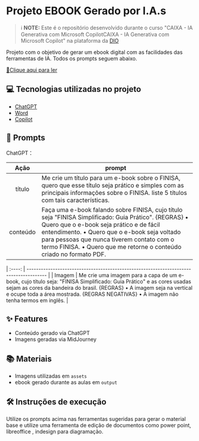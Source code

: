 # Projeto EBOOK Gerado por I.A.s


 > ℹ️ **NOTE:** Este é o repositório desenvolvido durante o curso "CAIXA - IA Generativa com Microsoft CopilotCAIXA - IA Generativa com Microsoft Copilot" na plataforma da [DIO](https://dio.me)

Projeto com o objetivo de gerar um ebook digital com as facilidades das ferramentas de IA. Todos os prompts
seguem abaixo.

<a href="https://github.com/felipeAguiarCode/prompts-recipe-to-create-a-ebook/blob/main/output/ebook%20-%20css%20jedi%20output.pdf" title="View PDF now"> 📕Clique aqui para ler</a>

## 💻 Tecnologias utilizadas no projeto

- [ChatGPT](https://chat.openai.com/) 
- [Word](https://www.microsoft.com/en/microsoft-365/word)
- [Copilot](https://www.microsoft.com/en/microsoft-365/copilot)
 
## 🧠 Prompts


ChatGPT：

|   Ação   | prompt                                                                                                                                                                                                                                                                         |
| :------: | ------------------------------------------------------------------------------------------------------------------------------------------------------------------------------------------------------------------------------------------------------------------------------ |
|  título  | Me crie um título para um e-book sobre o FINISA, quero que esse título seja prático e simples com as principais informações sobre o FINISA. liste 5 títulos com tais características.                                                         |
| conteúdo | Faça uma e-book falando sobre FINISA, cujo título seja "FINISA Simplificado: Guia Prático". {REGRAS} •	Quero que o e-book seja prático e de fácil entendimento. •	Quero que o e-book seja voltado para pessoas que nunca tiverem contato com o termo FINISA. •	Quero que me retorne o conteúdo criado no formato PDF.|

| :----: | -------------------------------------------------------------------------------------- |
| Imagem | Me crie uma imagem para a capa de um e-book, cujo título seja: "FINISA Simplificado: Guia Prático" e as cores usadas sejam as cores da bandeira do brasil. 
{REGRAS}
•	A imagem seja na vertical e ocupe toda a área mostrada.
{REGRAS NEGATIVAS}
•	A imagem não tenha termos em inglês.
 |

## ✨ Features

- Conteúdo gerado via ChatGPT
- Imagens geradas via MidJourney

## 📚 Materiais

- Imagens utilizadas em `assets`
- ebook gerado durante as aulas em `output`

## 🛠️ Instruções de execução

Utilize os prompts acima nas ferramentas sugeridas para gerar o material base e utilize uma ferramenta de edição de documentos como power point, libreoffice , indesign para diagramação.

